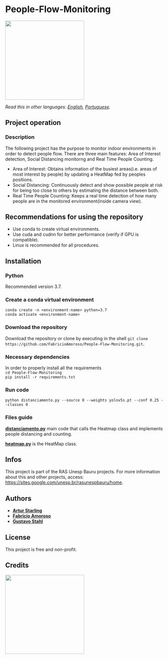 # People-Flow-Monitoring

<img src="https://i.imgur.com/gVSsYe8.png" width="250" height="250">

*Read this in other languages: [English](https://github.com/FabricioAmoroso/People-Flow-Monitoring/blob/master/README.md), [Portuguese](https://github.com/FabricioAmoroso/People-Flow-Monitoring/blob/master/README-pt.md).*

## Project operation

### Description

The following project has the purpose to monitor indoor environments in order to detect people flow.
There are three main features: Area of Interest detection, Social Distancing monitorng and Real Time People Counting.

- Area of Interest: Obtains information of the busiest areas(i.e. areas of most interest by people) by updating a HeatMap fed by peoples positions.
- Social Distancing: Continuously detect and show possible people at risk for being too close to others by estimating the distance between both.
- Real Time People Counting: Keeps a real time detection of how many people are in the monitored environment(inside camera view).

## Recommendations for using the repository
- Use conda to create virtual environments.
- Use cuda and cudnn for better performance (verify if GPU is compatible).
- Linux is recommended for all procedures.

## Installation

### Python 

Recommended version 3.7.

### Create a conda virtual environment

`conda create -n <environment-name> python=3.7`<br/>
`conda activate <environment-name>` 

### Download the repository
Download the repository or clone by executing in the shell `git clone https://github.com/FabricioAmoroso/People-Flow-Monitoring.git`.

### Necessary dependencies
In order to properly install all the requirements <br/>
`cd People-Flow-Monitoring`<br/>
`pip install -r requirements.txt`<br/>

### Run code

`python distanciamento.py --source 0 --weights yolov5s.pt --conf 0.25 --classes 0`

### Files guide

[**distanciamento.py**](https://github.com/FabricioAmoroso/People-Flow-Monitoring/blob/master/distanciamento.py) main code that calls the Heatmap class and implements people distancing and counting. 

[**heatmap.py**](https://github.com/FabricioAmoroso/People-Flow-Monitoring/blob/master/heatmap.py) is the HeatMap class.

## Infos
This project is part of the RAS Unesp Bauru projects. For more information about this and other projects, access: https://sites.google.com/unesp.br/rasunespbauru/home.

## Authors

- [**Artur Starling**](https://github.com/ArturStarling)
- [**Fabrício Amoroso**](https://github.com/FabricioAmoroso)
- [**Gustavo Stahl**](https://github.com/GustavoStahl)

## License

This project is free and non-profit.

## Credits


<img src="https://i.imgur.com/mksAQKw.png" width="250" height="250">
